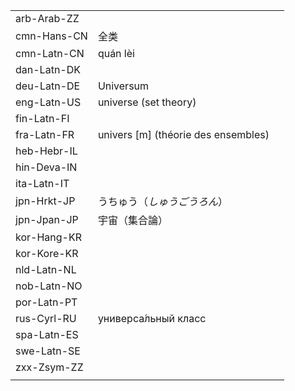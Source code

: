| | | |
|-|-|-|
| arb-Arab-ZZ |  |  |
| cmn-Hans-CN | 全类 |  |
| cmn-Latn-CN | quán lèi |  |
| dan-Latn-DK |  |  |
| deu-Latn-DE | Universum |  |
| eng-Latn-US | universe (set theory) |  |
| fin-Latn-FI |  |  |
| fra-Latn-FR | univers [m] (théorie des ensembles) |  |
| heb-Hebr-IL |  |  |
| hin-Deva-IN |  |  |
| ita-Latn-IT |  |  |
| jpn-Hrkt-JP | うちゅう（_しゅうごうろん_） |  |
| jpn-Jpan-JP | 宇宙（集合論） |  |
| kor-Hang-KR |  |  |
| kor-Kore-KR |  |  |
| nld-Latn-NL |  |  |
| nob-Latn-NO |  |  |
| por-Latn-PT |  |  |
| rus-Cyrl-RU | универса́льный класс |  |
| spa-Latn-ES |  |  |
| swe-Latn-SE |  |  |
| zxx-Zsym-ZZ |  |  |
|  |  |  |
